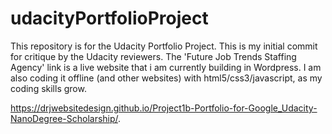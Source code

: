 # udacityPortfolioProject
This repository is for the Udacity Portfolio Project. This is my initial commit for critique by the Udacity reviewers. The 'Future Job Trends Staffing Agency' link is a live website that i am currently building in Wordpress. I am also coding it offline (and other websites) with html5/css3/javascript, as my coding skills grow. 

https://drjwebsitedesign.github.io/Project1b-Portfolio-for-Google_Udacity-NanoDegree-Scholarship/.
